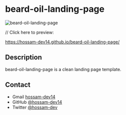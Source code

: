 # beard-oil-landing-page


![beard-oil-landing-page](https://user-images.githubusercontent.com/73648971/118375094-0ef87400-b5af-11eb-83c6-147f085b913f.png)


// Click here to preview: 

https://hossam-dev14.github.io/beard-oil-landing-page/



## Description
beard-oil-landing-page is a clean landing page template. 


## Contact

- Gmail [hossam-dev14](mailto:hossamdev14@gmail.com)
- GitHub [@hossam-dev14](https://github.com/hossam-dev14)
- Twitter [@hossam-dev](https://twitter.com/hossam-dev)
